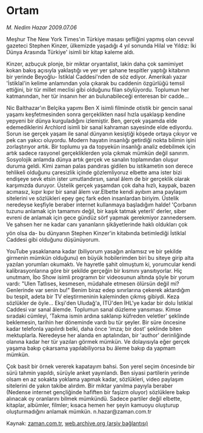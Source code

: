 # Ortam

*M. Nedim Hazar 2009.07.06*

<tr><td class="metin" colspan="2" style="padding-top: 20px; padding-left: 5px; padding-right: 10px;">Meşhur The New York Times'ın Türkiye masası şefliğini yapmış olan cevval gazeteci Stephen Kinzer, ülkemizde yaşadığı 4 yıl sonunda  Hilal ve Yıldız: İki Dünya Arasında Türkiye' isimli bir kitap kaleme aldı.</td></tr><tr><td class="metin" colspan="2" style="padding-top: 20px; padding-left: 5px; padding-right: 10px;"><p>Kinzer, azbuçuk plonje, bir miktar oryantalist, lakin daha çok samimiyet kokan bakış açısıyla yaklaştığı ve yer yer şahane tespitler yaptığı kitabının bir yerinde Beyoğlu- İstiklal Caddesi'nden de söz ediyor. Amerikalı yazar 'İstiklal'in kelime anlamından yola çıkarak bu caddenin özgürlüğü temsil ettiğini, bir tür millet meclisi gibi olduğunu filan söylüyordu. Toplumun her katmanından, her tür insanın her an bulunabileceği enteresan bir cadde...
<p>Nic Balthazar'ın Belçika yapımı Ben X isimli filminde otistik bir gencin sanal yaşamı keşfetmesinden sonra gerçeklikten nasıl hızla uşaklaşıp kendine yepyeni bir dünya kurguladığını izlemiştir. Ben, gerçek yaşamda elde edemediklerini Archlord isimli bir sanal kahraman sayesinde elde ediyordu. Sorun ise gerçek yaşam ile sanal dünyanın kesiştiği köşede ortaya çıkıyor ve pek can yakıcı oluyordu. Modern hayatın insanlığı getirdiği nokta bilimin işini zorlaştırıyor artık. Bir toplumu ya da topyekün insanlığı analiz edebilmek için artık sadece rasyonel gerçekliklerden yola çıkmak mümkün değil sanırım. Sosyolojik anlamda dünya artık gerçek ve sanalın toplamından oluşur duruma geldi. Kimi zaman palas pandıras gidilen bu istikametin son derece tehlikeli olduğunu çaresizlik içinde gözlemliyoruz elbette ama ister bizi endişeye sevk etsin ister umutlandırsın, sanal âlem de bir gerçeklik olarak karşımızda duruyor. Üstelik gerçek yaşamdan çok daha hızlı, kaypak, bazen acımasız, kıpır kıpır bir sanal âlem var.Elbette kendi ayıbım ama paylaşım sitelerini ve sözlükleri epey geç fark eden insanlardan biriyim. Üstelik neredeyse keşfiyle beraber internet kullanmaya başladığım halde! 'Çorbanın tuzunu anlamak için tamamını değil, bir kaşık tatmak yeterli' derler, siber evreni de anlamak için gece gündüz sörf yapmak gerekmiyor zannedersem. Ve şahsen her ne kadar canı yananların şikâyetlerinde haklı oldukları çok yön olsa da- bu dünyanın Stephen Kinzer'in kitabında betimlediği İstiklal Caddesi gibi olduğunu düşünüyorum.
<p>YouTube yasaklanana kadar (biliyorum yasağın anlamsız ve bir şekilde girmenin mümkün olduğunu) en büyük hobilerimden biri bu siteye girip alta yazılan yorumları okumaktı. Ve hayretle şahit olmuştum ki, yorumcular kendi kalibrasyonlarına göre bir şekilde gerçeğin bir kısmını yansıtıyorlar. Hiç unutmam, İbo Show isimli programın bir videosunun altında şöyle bir yorum vardı: "Ulen Tatlıses, kesmesen, müdahale etmesen ölürsün değil mi? Genlerinde var senin bu!" Benim biraz edep sınırlarına çekerek aktardığım bu tespit, adeta bir TV eleştirmeninin kaleminden çıkmış gibiydi. Keza sözlükler de öyle... Ekşi'den Uludağ'a, İTÜ'den İHL'ye kadar bir dolu İstiklal Caddesi var sanal âlemde. Toplumun sanal düzleme yansıması. Kimse sıradaki cümleyi, 'Takma ismin ardına saklanıp küfreden veletler' şeklinde beklemesin, tarihin her döneminde vardı bu tür şeyler. Bir süre öncesine kadar telefonla yapılırdı belki, daha önce 'imza; bir dost' şeklinde biten mektuplarla. Neredeyse her alanda en aptalından, bir 'author' derinliğinde olanına kadar her tür yazıları görmek mümkün. Ve dolayısıyla eğer gerçek yaşama bakıp çıkarsama yapılabiliyorsa bu âleme bakıp da yapmam mümkün.
<p>Çok basit bir örnek vererek kapatayım bahsi. Son yerel seçim öncesinde bir sürü tahmin yapıldı, sürüyle anket yayınlandı. Ben siyasi partilerin yerinde olsam en az sokakta yoklama yapmak kadar, sözlükleri, video paylaşım sitelerini de yakın takibe alırdım. Bir miktar yanılma payıyla beraber (Nedense internet gençliğinde hafiften bir faşizm oluyor) sözlüklere bakıp alınacak oy oranlarını bilmek mümkündü. Sadece partiler değil elbette, kitaplar, albümler, filmler; kısaca hemen her şeyin kamuoyu oluşturup oluşturmadığını anlamak mümkün. n.hazar@zaman.com.tr<br/></p></p></p></p></td></tr>

Kaynak: [zaman.com.tr](http://zaman.com.tr/yazar.do?yazino=866420), [web.archive.org (arşiv bağlantısı)](http://web.archive.org/web/20090717063827/http://www.zaman.com.tr:80/yazar.do?yazino=866420)
